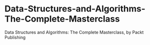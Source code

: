 # Data-Structures-and-Algorithms-The-Complete-Masterclass
Data Structures and Algorithms: The Complete Masterclass, by Packt Publishing 
